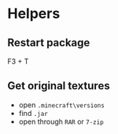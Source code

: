 # Helpers

## Restart package

F3 + T

## Get original textures

- open `.minecraft\versions`
- find `.jar` 
- open through `RAR` or `7-zip`
